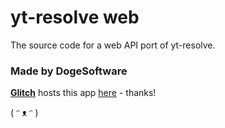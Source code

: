 # yt-resolve web

The source code for a web API port of yt-resolve.

### Made by DogeSoftware

**[Glitch](https://glitch.com/)** hosts this app [here](https://yt-resolve.glitch.me/) - thanks!

( ᵔ ᴥ ᵔ )
